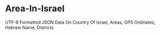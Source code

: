 # Area-In-Israel
UTF-8 Formatted JSON Data On Country Of Israel, Areas, GPS Ordinates, Hebrew Name, Districts
